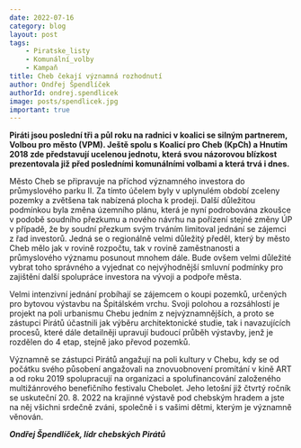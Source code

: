 ```yaml
---
date: 2022-07-16
category: blog
layout: post
tags:
    - Piratske_listy
    - Komunální_volby
    - Kampaň
title: Cheb čekají významná rozhodnutí
author: Ondřej Špendlíček
authorId: ondrej.spendlicek
image: posts/spendlicek.jpg
important: true
---
```

**Piráti jsou poslední tři a půl roku na radnici v koalici se silným partnerem, Volbou pro město (VPM). Ještě spolu s Koalicí pro Cheb (KpCh) a Hnutím 2018 zde představují ucelenou jednotu, která svou názorovou blízkost prezentovala již před posledními komunálními volbami a která trvá i dnes.**

Město Cheb se připravuje na příchod významného investora do průmyslového parku II. Za tímto účelem byly v uplynulém období zceleny pozemky a zvětšena tak nabízená plocha k prodeji. Další důležitou podmínkou byla změna územního plánu, která je nyní podrobována zkoušce v podobě soudního přezkumu a nového návrhu na pořízení stejné změny ÚP v případě, že by soudní přezkum svým trváním limitoval jednání se zájemci z řad investorů. Jedná se o regionálně velmi důležitý předěl, který by město Cheb mělo jak v rovině rozpočtu, tak v rovině zaměstnanosti a průmyslového významu posunout mnohem dále. Bude ovšem velmi důležité vybrat toho správného a vyjednat co nejvýhodnější smluvní podmínky pro zajištění další spolupráce investora na vývoji a podpoře města.

Velmi intenzivní jednání probíhají se zájemcem o koupi pozemků, určených pro bytovou výstavbu na Špitálském vrchu. Svoji polohou a rozsáhlostí je projekt na poli urbanismu Chebu jedním z nejvýznamnějších, a proto se zástupci Pirátů účastnili jak výběru architektonické studie, tak i navazujících procesů, které dále detailněji upravují budoucí průběh výstavby, jenž je rozdělen do 4 etap, stejně jako převod pozemků.

Významně se zástupci Pirátů angažují na poli kultury v Chebu, kdy se od počátku svého působení angažovali na znovuobnovení promítání v kině ART a od roku 2019 spolupracují na organizaci a spolufinancování založeného multižánrového benefičního festivalu Chebolet. Jeho letošní již čtvrtý ročník se uskuteční 20. 8. 2022 na krajinné výstavě pod chebským hradem a jste na něj všichni srdečně zváni, společně i s vašimi dětmi, kterým je významně věnován.

***Ondřej Špendlíček, lídr chebských Pirátů***
